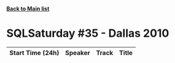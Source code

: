 #### [Back to Main list](index.md)
# SQLSaturday #35 - Dallas 2010
Start Time (24h)|Speaker|Track|Title
---|---|---|---
